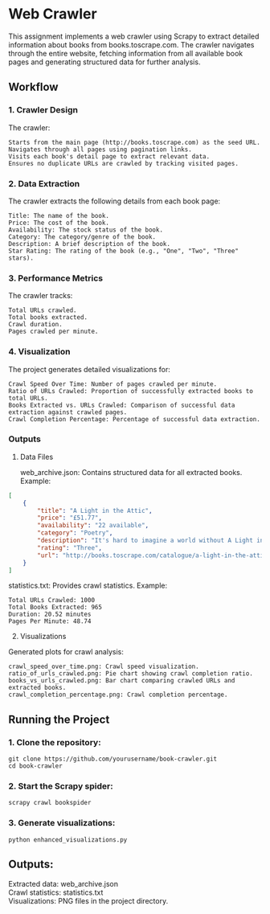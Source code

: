 # Web Crawler
This assignment implements a web crawler using Scrapy to extract detailed information about books from books.toscrape.com. The crawler navigates through the entire website, fetching information from all available book pages and generating structured data for further analysis.

## Workflow
### 1. Crawler Design

The crawler:

    Starts from the main page (http://books.toscrape.com) as the seed URL.
    Navigates through all pages using pagination links.
    Visits each book's detail page to extract relevant data.
    Ensures no duplicate URLs are crawled by tracking visited pages.

### 2. Data Extraction

The crawler extracts the following details from each book page:

    Title: The name of the book.
    Price: The cost of the book.
    Availability: The stock status of the book.
    Category: The category/genre of the book.
    Description: A brief description of the book.
    Star Rating: The rating of the book (e.g., "One", "Two", "Three" stars).

### 3. Performance Metrics

The crawler tracks:

    Total URLs crawled.
    Total books extracted.
    Crawl duration.
    Pages crawled per minute.

### 4. Visualization

The project generates detailed visualizations for:

    Crawl Speed Over Time: Number of pages crawled per minute.
    Ratio of URLs Crawled: Proportion of successfully extracted books to total URLs.
    Books Extracted vs. URLs Crawled: Comparison of successful data extraction against crawled pages.
    Crawl Completion Percentage: Percentage of successful data extraction.

### Outputs
1. Data Files

    web_archive.json: Contains structured data for all extracted books. Example:
```json
[
    {
        "title": "A Light in the Attic",
        "price": "£51.77",
        "availability": "22 available",
        "category": "Poetry",
        "description": "It's hard to imagine a world without A Light in the Attic...",
        "rating": "Three",
        "url": "http://books.toscrape.com/catalogue/a-light-in-the-attic_1000/index.html"
    }
]
```
statistics.txt: Provides crawl statistics. Example:

    Total URLs Crawled: 1000
    Total Books Extracted: 965
    Duration: 20.52 minutes
    Pages Per Minute: 48.74

2. Visualizations

Generated plots for crawl analysis:

    crawl_speed_over_time.png: Crawl speed visualization.
    ratio_of_urls_crawled.png: Pie chart showing crawl completion ratio.
    books_vs_urls_crawled.png: Bar chart comparing crawled URLs and extracted books.
    crawl_completion_percentage.png: Crawl completion percentage.

## Running the Project

### 1. Clone the repository:

`git clone https://github.com/yourusername/book-crawler.git`\
`cd book-crawler`

### 2. Start the Scrapy spider:

`scrapy crawl bookspider `

### 3. Generate visualizations:

  `python enhanced_visualizations.py`

## Outputs:
Extracted data: web_archive.json\
Crawl statistics: statistics.txt\
Visualizations: PNG files in the project directory.

